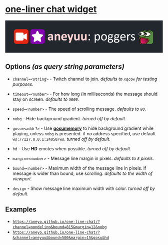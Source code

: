 # [**one-liner chat widget**](https://aneyo.github.io/one-line-chat)

![](./poggers.png)

## Options _(as query string parameters)_

- `channel=<string>` - Twitch channel to join. _defaults to `xqcow` for testing purposes._

- `timeout=<number>` - For how long (in milliseconds) the message should stay on screen. _defaults to `5000`._

- `speed=<number>` - The speed of scrolling message. _defaults to `80`._

- `nobg` - Hide background gradient. _turned off by default._

- `gosu=<addr?>` - Use [**gosumemory**](https://github.com/l3lackShark/gosumemory) to hide background gradient while playing, unless `nobg` is presented. if no address specified, use default `ws://127.0.0.1:24050/ws`. _turned off by default._

- `hd` - Use **HD** emotes when possible. _turned off by default._

- `margin=<number>` - Message line margin in pixels. _defaults to `8` pixels._

- `bound=<number>` - Maximum width of the message line in pixels. if message is wider than bound, use scrolling. _defaults to the width of viewport._

- `design` - Show message line maximum width with color. _turned off by default._

## Examples

- [`https://aneyo.github.io/one-line-chat/?channel=pondelinp&bound=815&margin=12&nobg`](https://aneyo.github.io/one-line-chat/?&channel=pondelinp&bound=815&margin=12&gosu)
- [`https://aneyo.github.io/one-line-chat/?&channel=aneyuu&bound=500&margin=15&gosu&hd`](https://aneyo.github.io/one-line-chat/?&channel=aneyuu&bound=500&margin=15&gosu&hd)
